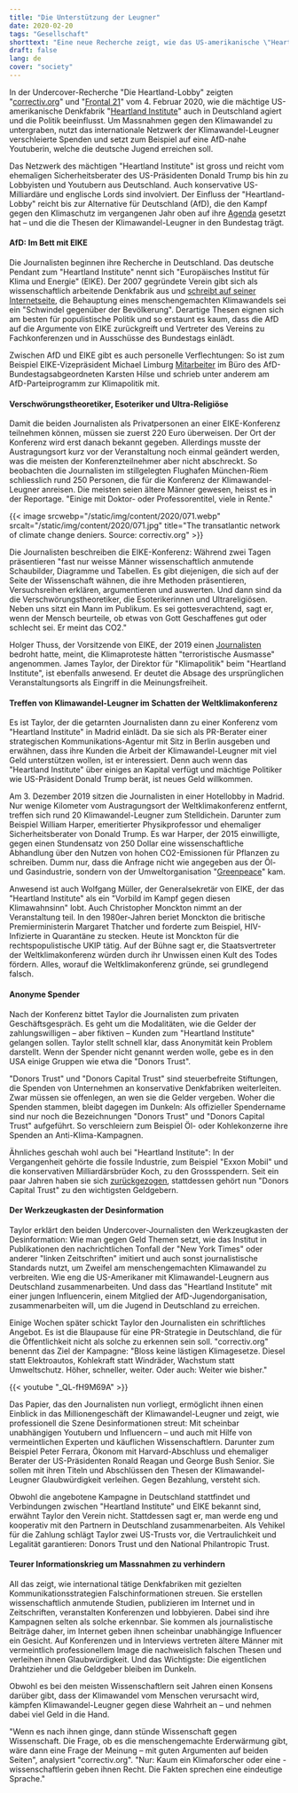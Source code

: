 ```yaml
---
title: "Die Unterstützung der Leugner"
date: 2020-02-20
tags: "Gesellschaft"
shorttext: "Eine neue Recherche zeigt, wie das US-amerikanische \"Heartland Institute\" auch Leugner des Klimawandels in Deutschland unterstützt."
draft: false
lang: de
cover: "society"
---
```


In der Undercover-Recherche "Die Heartland-Lobby" zeigten "[correctiv.org](https://correctiv.org/top-stories/2020/02/04/die-heartland-lobby/ "Die Heartland-Lobby")" und "[Frontal 21](https://www.zdf.de/politik/frontal-21/undercover-bei-klimawandel-leugnern-100.html "Undercover bei Klimawandel-Leugnern")" vom 4. Februar 2020, wie die mächtige US-amerikanische Denkfabrik "[Heartland Institute](https://correctiv.org/aktuelles/2020/02/04/das-heartland-institute-wie-us-klimaleugner-politik-in-europa-machen "Das Heartland Institute: Wie US-Klimaleugner Politik in Europa machen")" auch in Deutschland agiert und die Politik beeinflusst. Um Massnahmen gegen den Klimawandel zu untergraben, nutzt das internationale Netzwerk der Klimawandel-Leugner verschleierte Spenden und setzt zum Beispiel auf eine AfD-nahe Youtuberin, welche die deutsche Jugend erreichen soll.

Das Netzwerk des mächtigen "Heartland Institute" ist gross und reicht vom ehemaligen Sicherheitsberater des US-Präsidenten Donald Trump bis hin zu Lobbyisten und Youtubern aus Deutschland. Auch konservative US-Milliardäre und englische Lords sind involviert. Der Einfluss der "Heartland-Lobby" reicht bis zur Alternative für Deutschland (AfD), die den Kampf gegen den Klimaschutz im vergangenen Jahr oben auf ihre [Agenda](https://www.welt.de/politik/deutschland/article201093000/CO2-Emissionen-Die-AfD-und-die-sogenannte-Klimaschutzpolitik.html "Die AfD und die \"sogenannte Klimaschutzpolitik\"") gesetzt hat – und die die Thesen der Klimawandel-Leugner in den Bundestag trägt.

#### AfD: Im Bett mit EIKE

Die Journalisten beginnen ihre Recherche in Deutschland. Das deutsche Pendant zum "Heartland Institute" nennt sich "Europäisches Institut für Klima und Energie" (EIKE). Der 2007 gegründete Verein gibt sich als wissenschaftlich arbeitende Denkfabrik aus und [schreibt auf seiner Internetseite](https://www.eike-klima-energie.eu/ueber-uns/ "Eike, Über uns"), die Behauptung eines menschengemachten Klimawandels sei ein "Schwindel gegenüber der Bevölkerung". Derartige Thesen eignen sich am besten für populistische Politik und so erstaunt es kaum, dass die AfD auf die Argumente von EIKE zurückgreift und Vertreter des Vereins zu Fachkonferenzen und in Ausschüsse des Bundestags einlädt.

Zwischen AfD und EIKE gibt es auch personelle Verflechtungen: So ist zum Beispiel EIKE-Vizepräsident Michael Limburg [Mitarbeiter](https://taz.de/Klimaleugner-bei-der-Klimakonferenz/!5556295/ "Karsten Hilse glaubt kein Wort") im Büro des AfD-Bundestagsabgeordneten Karsten Hilse und schrieb unter anderem am AfD-Parteiprogramm zur Klimapolitik mit.

#### Verschwörungstheoretiker, Esoteriker und Ultra-Religiöse

Damit die beiden Journalisten als Privatpersonen an einer EIKE-Konferenz teilnehmen können, müssen sie zuerst 220 Euro überweisen. Der Ort der Konferenz wird erst danach bekannt gegeben. Allerdings musste der Austragungsort kurz vor der Veranstaltung noch einmal geändert werden, was die meisten der Konferenzteilnehmer aber nicht abschreckt. So beobachten die Journalisten im stillgelegten Flughafen München-Riem schliesslich rund 250 Personen, die für die Konferenz der Klimawandel-Leugner anreisen. Die meisten seien ältere Männer gewesen, heisst es in der Reportage. "Einige mit Doktor- oder Professorentitel, viele in Rente."

{{< image srcwebp="/static/img/content/2020/071.webp" srcalt="/static/img/content/2020/071.jpg" title="The transatlantic network of climate change deniers. Source: correctiv.org" >}}

Die Journalisten beschreiben die EIKE-Konferenz: Während zwei Tagen präsentieren "fast nur weisse Männer wissenschaftlich anmutende Schaubilder, Diagramme und Tabellen. Es gibt diejenigen, die sich auf der Seite der Wissenschaft wähnen, die ihre Methoden präsentieren, Versuchsreihen erklären, argumentieren und auswerten. Und dann sind da die Verschwörungstheoretiker, die Esoterikerinnen und Ultrareligiösen. Neben uns sitzt ein Mann im Publikum. Es sei gottesverachtend, sagt er, wenn der Mensch beurteile, ob etwas von Gott Geschaffenes gut oder schlecht sei. Er meint das CO2."

Holger Thuss, der Vorsitzende von EIKE, der 2019 einen [Journalisten](https://www.focus.de/kultur/kino_tv/monitor-schubserei-vor-laufender-kamera-klimawandel-skeptiker-attackiert-ard-journalist_id_10035677.html "Schubserei vor laufender Kamera:Klimawandel-Skeptiker attackiert ARD-Journalist") bedroht hatte, meint, die Klimaproteste hätten "terroristische Ausmasse" angenommen. James Taylor, der Direktor für "Klimapolitik" beim "Heartland Institute", ist ebenfalls anwesend. Er deutet die Absage des ursprünglichen Veranstaltungsorts als Eingriff in die Meinungsfreiheit.

#### Treffen von Klimawandel-Leugner im Schatten der Weltklimakonferenz

Es ist Taylor, der die getarnten Journalisten dann zu einer Konferenz vom "Heartland Institute" in Madrid einlädt. Da sie sich als PR-Berater einer strategischen Kommunikations-Agentur mit Sitz in Berlin ausgeben und erwähnen, dass ihre Kunden die Arbeit der Klimawandel-Leugner mit viel Geld unterstützen wollen, ist er interessiert. Denn auch wenn das "Heartland Institute" über einiges an Kapital verfügt und mächtige Politiker wie US-Präsident Donald Trump berät, ist neues Geld willkommen.

Am 3. Dezember 2019 sitzen die Journalisten in einer Hotellobby in Madrid. Nur wenige Kilometer vom Austragungsort der Weltklimakonferenz entfernt, treffen sich rund 20 Klimawandel-Leugner zum Stelldichein. Darunter zum Beispiel William Harper, emeritierter Physikprofessor und ehemaliger Sicherheitsberater von Donald Trump. Es war Harper, der 2015 einwilligte, gegen einen Stundensatz von 250 Dollar eine wissenschaftliche Abhandlung über den Nutzen von hohen CO2-Emissionen für Pflanzen zu schreiben. Dumm nur, dass die Anfrage nicht wie angegeben aus der Öl- und Gasindustrie, sondern von der Umweltorganisation "[Greenpeace](https://blog.greenpeace.de/artikel/aufgedeckt-wie-sich-us-professoren-von-der-kohleindustrie-kaufen-lassen "Wie sich US-Professoren von der Kohleindustrie kaufen lassen")" kam.

Anwesend ist auch Wolfgang Müller, der Generalsekretär von EIKE, der das "Heartland Institute" als ein "Vorbild im Kampf gegen diesen Klimawahnsinn" lobt. Auch Christopher Monckton nimmt an der Veranstaltung teil. In den 1980er-Jahren beriet Monckton die britische Premierministerin Margaret Thatcher und forderte zum Beispiel, HIV-Infizierte in Quarantäne zu stecken. Heute ist Monckton für die rechtspopulistische UKIP tätig. Auf der Bühne sagt er, die Staatsvertreter der Weltklimakonferenz würden durch ihr Unwissen einen Kult des Todes fördern. Alles, worauf die Weltklimakonferenz gründe, sei grundlegend falsch.

#### Anonyme Spender

Nach der Konferenz bittet Taylor die Journalisten zum privaten Geschäftsgespräch. Es geht um die Modalitäten, wie die Gelder der zahlungswilligen – aber fiktiven – Kunden zum "Heartland Institute" gelangen sollen. Taylor stellt schnell klar, dass Anonymität kein Problem darstellt. Wenn der Spender nicht genannt werden wolle, gebe es in den USA einige Gruppen wie etwa die "Donors Trust".

"Donors Trust" und "Donors Capital Trust" sind steuerbefreite Stiftungen, die Spenden von Unternehmen an konservative Denkfabriken weiterleiten. Zwar müssen sie offenlegen, an wen sie die Gelder vergeben. Woher die Spenden stammen, bleibt dagegen im Dunkeln: Als offizieller Spendername sind nur noch die Bezeichnungen "Donors Trust" und "Donors Capital Trust" aufgeführt. So verschleiern zum Beispiel Öl- oder Kohlekonzerne ihre Spenden an Anti-Klima-Kampagnen.

Ähnliches geschah wohl auch bei "Heartland Institute": In der Vergangenheit gehörte die fossile Industrie, zum Beispiel "Exxon Mobil" und die konservativen Milliardärsbrüder Koch, zu den Grossspendern. Seit ein paar Jahren haben sie sich [zurückgezogen](https://unearthed.greenpeace.org/2019/05/14/germany-climate-denial-populist-eike-afd/ "German far right targets Greta Thunberg in anti-climate push"), stattdessen gehört nun "Donors Capital Trust" zu den wichtigsten Geldgebern.

#### Der Werkzeugkasten der Desinformation

Taylor erklärt den beiden Undercover-Journalisten den Werkzeugkasten der Desinformation: Wie man gegen Geld Themen setzt, wie das Institut in Publikationen den nachrichtlichen Tonfall der "New York Times" oder anderer "linken Zeitschriften" imitiert und auch sonst journalistische Standards nutzt, um Zweifel am menschengemachten Klimawandel zu verbreiten. Wie eng die US-Amerikaner mit Klimawandel-Leugnern aus Deutschland zusammenarbeiten. Und dass das "Heartland Institute" mit einer jungen Influencerin, einem Mitglied der AfD-Jugendorganisation, zusammenarbeiten will, um die Jugend in Deutschland zu erreichen.

Einige Wochen später schickt Taylor den Journalisten ein schriftliches Angebot. Es ist die Blaupause für eine PR-Strategie in Deutschland, die für die Öffentlichkeit nicht als solche zu erkennen sein soll. "correctiv.org" benennt das Ziel der Kampagne: "Bloss keine lästigen Klimagesetze. Diesel statt Elektroautos, Kohlekraft statt Windräder, Wachstum statt Umweltschutz. Höher, schneller, weiter. Oder auch: Weiter wie bisher."

{{< youtube "_QL-fH9M69A" >}}

Das Papier, das den Journalisten nun vorliegt, ermöglicht ihnen einen Einblick in das Millionengeschäft der Klimawandel-Leugner und zeigt, wie professionell die Szene Desinformationen streut: Mit scheinbar unabhängigen Youtubern und Influencern – und auch mit Hilfe von vermeintlichen Experten und käuflichen Wissenschaftlern. Darunter zum Beispiel Peter Ferrara, Ökonom mit Harvard-Abschluss und ehemaliger Berater der US-Präsidenten Ronald Reagan und George Bush Senior. Sie sollen mit ihren Titeln und Abschlüssen den Thesen der Klimawandel-Leugner Glaubwürdigkeit verleihen. Gegen Bezahlung, versteht sich.

Obwohl die angebotene Kampagne in Deutschland stattfindet und Verbindungen zwischen "Heartland Institute" und EIKE bekannt sind, erwähnt Taylor den Verein nicht. Stattdessen sagt er, man werde eng und kooperativ mit den Partnern in Deutschland zusammenarbeiten. Als Vehikel für die Zahlung schlägt Taylor zwei US-Trusts vor, die Vertraulichkeit und Legalität garantieren: Donors Trust und den National Philantropic Trust.

#### Teurer Informationskrieg um Massnahmen zu verhindern

All das zeigt, wie international tätige Denkfabriken mit gezielten Kommunikationsstrategien Falschinformationen streuen. Sie erstellen wissenschaftlich anmutende Studien, publizieren im Internet und in Zeitschriften, veranstalten Konferenzen und lobbyieren. Dabei sind ihre Kampagnen selten als solche erkennbar. Sie kommen als journalistische Beiträge daher, im Internet geben ihnen scheinbar unabhängige Influencer ein Gesicht. Auf Konferenzen und in Interviews vertreten ältere Männer mit vermeintlich professionellem Image die nachweislich falschen Thesen und verleihen ihnen Glaubwürdigkeit. Und das Wichtigste: Die eigentlichen Drahtzieher und die Geldgeber bleiben im Dunkeln.

Obwohl es bei den meisten Wissenschaftlern seit Jahren einen Konsens darüber gibt, dass der Klimawandel vom Menschen verursacht wird, kämpfen Klimawandel-Leugner gegen diese Wahrheit an – und nehmen dabei viel Geld in die Hand.

"Wenn es nach ihnen ginge, dann stünde Wissenschaft gegen Wissenschaft. Die Frage, ob es die menschengemachte Erderwärmung gibt, wäre dann eine Frage der Meinung – mit guten Argumenten auf beiden Seiten", analysiert "correctiv.org". "Nur: Kaum ein Klimaforscher oder eine -wissenschaftlerin geben ihnen Recht. Die Fakten sprechen eine eindeutige Sprache."
